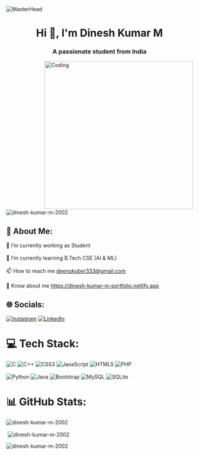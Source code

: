 ![MasterHead](https://user-images.githubusercontent.com/10498744/210012254-234538ff-d198-48aa-8964-37e6fd45d227.gif)
<h1 align="center">Hi 👋, I'm Dinesh Kumar M</h1>
<h3 align="center">A passionate student from India</h3>
<img align="right" alt="Coding" width="400" src="https://camo.githubusercontent.com/5ddf73ad3a205111cf8c686f687fc216c2946a75005718c8da5b837ad9de78c9/68747470733a2f2f7468756d62732e6766796361742e636f6d2f4576696c4e657874446576696c666973682d736d616c6c2e676966">

<!-- <img align="right" alt="Coding" width="400" src="https://img.etimg.com/thumb/msid-84146083,width-1015,height-761,imgsize-638053,resizemode-8/prime/technology-and-startups/booting-up-developer-economy-how-tech-startups-are-helping-coders-build-and-test-software-faster.jpg"> -->


<p align="left"> <img src="https://komarev.com/ghpvc/?username=dinesh-kumar-m-2002&label=Profile%20views&color=0e75b6&style=flat" alt="dinesh-kumar-m-2002" /> </p>

## 💫 About Me:
🔭 I’m currently working as Student<br><br>🌱 I’m currently learning B.Tech CSE (AI & ML)<br><br>📫 How to reach me deenukuber333@gmail.com<br><br>📄 Know about me https://dinesh-kumar-m-portfolio.netlify.app


## 🌐 Socials:
[![Instagram](https://img.shields.io/badge/Instagram-%23E4405F.svg?logo=Instagram&logoColor=white)](https://instagram.com/https://www.instagram.com/d._____k.____/) [![LinkedIn](https://img.shields.io/badge/LinkedIn-%230077B5.svg?logo=linkedin&logoColor=white)](https://linkedin.com/in/https://www.linkedin.com/in/dinesh-m2002/) 

# 💻 Tech Stack:
![C](https://img.shields.io/badge/c-%2300599C.svg?style=for-the-badge&logo=c&logoColor=white) ![C++](https://img.shields.io/badge/c++-%2300599C.svg?style=for-the-badge&logo=c%2B%2B&logoColor=white) ![CSS3](https://img.shields.io/badge/css3-%231572B6.svg?style=for-the-badge&logo=css3&logoColor=white) ![JavaScript](https://img.shields.io/badge/javascript-%23323330.svg?style=for-the-badge&logo=javascript&logoColor=%23F7DF1E) ![HTML5](https://img.shields.io/badge/html5-%23E34F26.svg?style=for-the-badge&logo=html5&logoColor=white) ![PHP](https://img.shields.io/badge/php-%23777BB4.svg?style=for-the-badge&logo=php&logoColor=white)<br><br>![Python](https://img.shields.io/badge/python-3670A0?style=for-the-badge&logo=python&logoColor=ffdd54) ![Java](https://img.shields.io/badge/java-%23ED8B00.svg?style=for-the-badge&logo=java&logoColor=white) ![Bootstrap](https://img.shields.io/badge/bootstrap-%23563D7C.svg?style=for-the-badge&logo=bootstrap&logoColor=white) ![MySQL](https://img.shields.io/badge/mysql-%2300f.svg?style=for-the-badge&logo=mysql&logoColor=white) ![SQLite](https://img.shields.io/badge/sqlite-%2307405e.svg?style=for-the-badge&logo=sqlite&logoColor=white)

# 📊 GitHub Stats:

<!-- ![](https://github-readme-streak-stats.herokuapp.com/?user=dinesh-kumar-m-2002&theme=default&hide_border=false)<br/> -->
<!-- <p><img align="left" src="https://github-readme-stats.vercel.app/api/top-langs?username=dinesh-kumar-m-2002&show_icons=true&locale=en&layout=compact&theme=tokyonight" alt="dinesh-kumar-m-2002" /></p> -->

<p><img align="center" src="https://github-readme-streak-stats.herokuapp.com/?user=dinesh-kumar-m-2002&theme=tokyonight" alt="dinesh-kumar-m-2002" /></p><p>&nbsp;<img align="center" src="https://github-readme-stats.vercel.app/api?username=dinesh-kumar-m-2002&show_icons=true&locale=en&theme=tokyonight" alt="dinesh-kumar-m-2002" /></p>
<p><img align="left" src="https://github-readme-stats.vercel.app/api/top-langs?username=dinesh-kumar-m-2002&show_icons=true&locale=en&layout=compact&theme=tokyonight" alt="dinesh-kumar-m-2002" /></p>


<!-- Proudly created with GPRM ( https://gprm.itsvg.in ) -->


















